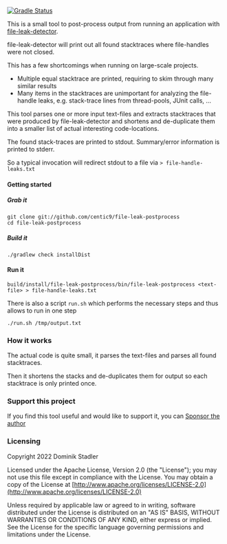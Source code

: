 [![Gradle Status](https://gradleupdate.appspot.com/centic9/file-leak-postprocess/status.svg?branch=main)](https://gradleupdate.appspot.com/centic9/file-leak-postprocess/status)

This is a small tool to post-process output from running an application with [file-leak-detector](https://github.com/jenkinsci/lib-file-leak-detector).

file-leak-detector will print out all found stacktraces where file-handles were not closed. 

This has a few shortcomings when running on large-scale projects.

* Multiple equal stacktrace are printed, requiring to skim through many similar results
* Many items in the stacktraces are unimportant for analyzing the file-handle leaks, 
  e.g. stack-trace lines from thread-pools, JUnit calls, ...

This tool parses one or more input text-files and extracts stacktraces that were produced by
file-leak-detector and shortens and de-duplicate them into a smaller list of actual interesting
code-locations.

The found stack-traces are printed to stdout. Summary/error information is printed to stderr.

So a typical invocation will redirect stdout to a file via `> file-handle-leaks.txt`

#### Getting started

##### Grab it

    git clone git://github.com/centic9/file-leak-postprocess
    cd file-leak-postprocess

##### Build it

    ./gradlew check installDist

#### Run it

    build/install/file-leak-postprocess/bin/file-leak-postprocess <text-file> > file-handle-leaks.txt

There is also a script `run.sh` which performs the necessary steps and thus allows to
run in one step

    ./run.sh /tmp/output.txt

### How it works

The actual code is quite small, it parses the text-files and parses all found stacktraces.

Then it shortens the stacks and de-duplicates them for output so each stacktrace is only
printed once.

### Support this project

If you find this tool useful and would like to support it, you can [Sponsor the author](https://github.com/sponsors/centic9)

### Licensing

   Copyright 2022 Dominik Stadler

   Licensed under the Apache License, Version 2.0 (the "License");
   you may not use this file except in compliance with the License.
   You may obtain a copy of the License at [http://www.apache.org/licenses/LICENSE-2.0](http://www.apache.org/licenses/LICENSE-2.0)

   Unless required by applicable law or agreed to in writing, software
   distributed under the License is distributed on an "AS IS" BASIS,
   WITHOUT WARRANTIES OR CONDITIONS OF ANY KIND, either express or implied.
   See the License for the specific language governing permissions and
   limitations under the License.
